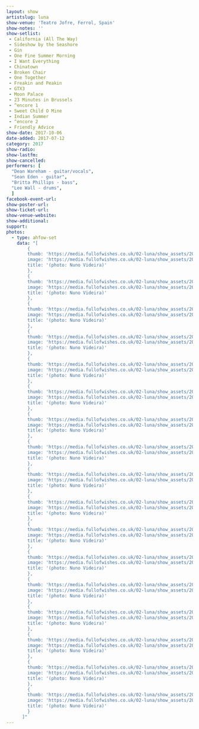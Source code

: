 ```yaml
---
layout: show
artistslug: luna
show-venue: 'Teatro Jofre, Ferrol, Spain'
show-notes: ''
show-setlist:
 - California (All The Way)
 - Sideshow by the Seashore
 - Gin
 - One Fine Summer Morning
 - I Want Everything
 - Chinatown
 - Broken Chair
 - One Together
 - Freakin and Peakin
 - GTX3
 - Moon Palace
 - 23 Minutes in Brussels
 - ^encore 1
 - Sweet Child O Mine
 - Indian Summer
 - ^encore 2
 - Friendly Advice
show-date: 2017-10-06
date-added: 2017-07-12
category: 2017
show-radio:
show-lastfm:
show-cancelled:
performers: [
  "Dean Wareham - guitar/vocals",
  "Sean Eden - guitar",
  "Britta Phillips - bass",
  "Lee Wall - drums",
  ]
facebook-event-url:
show-poster-url:
show-ticket-url:
show-venue-website:
show-additional:
support:
photos:
  - type: ahfow-set
    data: "[
        {
        thumb: 'https://media.fullofwishes.co.uk/02-luna/show_assets/2017-10-06/thumbs/2017-10-06-ferrol-spain-nvideira-01.jpg',
        image: 'https://media.fullofwishes.co.uk/02-luna/show_assets/2017-10-06/2017-10-06-ferrol-spain-nvideira-01.jpg',
        title: '(photo: Nuno Videira)'
        },
        {
        thumb: 'https://media.fullofwishes.co.uk/02-luna/show_assets/2017-10-06/thumbs/2017-10-06-ferrol-spain-nvideira-02.jpg',
        image: 'https://media.fullofwishes.co.uk/02-luna/show_assets/2017-10-06/2017-10-06-ferrol-spain-nvideira-02.jpg',
        title: '(photo: Nuno Videira)'
        },
        {
        thumb: 'https://media.fullofwishes.co.uk/02-luna/show_assets/2017-10-06/thumbs/2017-10-06-ferrol-spain-nvideira-03.jpg',
        image: 'https://media.fullofwishes.co.uk/02-luna/show_assets/2017-10-06/2017-10-06-ferrol-spain-nvideira-03.jpg',
        title: '(photo: Nuno Videira)'
        },
        {
        thumb: 'https://media.fullofwishes.co.uk/02-luna/show_assets/2017-10-06/thumbs/2017-10-06-ferrol-spain-nvideira-04.jpg',
        image: 'https://media.fullofwishes.co.uk/02-luna/show_assets/2017-10-06/2017-10-06-ferrol-spain-nvideira-04.jpg',
        title: '(photo: Nuno Videira)'
        },
        {
        thumb: 'https://media.fullofwishes.co.uk/02-luna/show_assets/2017-10-06/thumbs/2017-10-06-ferrol-spain-nvideira-05.jpg',
        image: 'https://media.fullofwishes.co.uk/02-luna/show_assets/2017-10-06/2017-10-06-ferrol-spain-nvideira-05.jpg',
        title: '(photo: Nuno Videira)'
        },
        {
        thumb: 'https://media.fullofwishes.co.uk/02-luna/show_assets/2017-10-06/thumbs/2017-10-06-ferrol-spain-nvideira-06.jpg',
        image: 'https://media.fullofwishes.co.uk/02-luna/show_assets/2017-10-06/2017-10-06-ferrol-spain-nvideira-06.jpg',
        title: '(photo: Nuno Videira)'
        },
        {
        thumb: 'https://media.fullofwishes.co.uk/02-luna/show_assets/2017-10-06/thumbs/2017-10-06-ferrol-spain-nvideira-07.jpg',
        image: 'https://media.fullofwishes.co.uk/02-luna/show_assets/2017-10-06/2017-10-06-ferrol-spain-nvideira-07.jpg',
        title: '(photo: Nuno Videira)'
        },
        {
        thumb: 'https://media.fullofwishes.co.uk/02-luna/show_assets/2017-10-06/thumbs/2017-10-06-ferrol-spain-nvideira-08.jpg',
        image: 'https://media.fullofwishes.co.uk/02-luna/show_assets/2017-10-06/2017-10-06-ferrol-spain-nvideira-08.jpg',
        title: '(photo: Nuno Videira)'
        },
        {
        thumb: 'https://media.fullofwishes.co.uk/02-luna/show_assets/2017-10-06/thumbs/2017-10-06-ferrol-spain-nvideira-09.jpg',
        image: 'https://media.fullofwishes.co.uk/02-luna/show_assets/2017-10-06/2017-10-06-ferrol-spain-nvideira-09.jpg',
        title: '(photo: Nuno Videira)'
        },
        {
        thumb: 'https://media.fullofwishes.co.uk/02-luna/show_assets/2017-10-06/thumbs/2017-10-06-ferrol-spain-nvideira-10.jpg',
        image: 'https://media.fullofwishes.co.uk/02-luna/show_assets/2017-10-06/2017-10-06-ferrol-spain-nvideira-10.jpg',
        title: '(photo: Nuno Videira)'
        },
        {
        thumb: 'https://media.fullofwishes.co.uk/02-luna/show_assets/2017-10-06/thumbs/2017-10-06-ferrol-spain-nvideira-11.jpg',
        image: 'https://media.fullofwishes.co.uk/02-luna/show_assets/2017-10-06/2017-10-06-ferrol-spain-nvideira-11.jpg',
        title: '(photo: Nuno Videira)'
        },
        {
        thumb: 'https://media.fullofwishes.co.uk/02-luna/show_assets/2017-10-06/thumbs/2017-10-06-ferrol-spain-nvideira-12.jpg',
        image: 'https://media.fullofwishes.co.uk/02-luna/show_assets/2017-10-06/2017-10-06-ferrol-spain-nvideira-12.jpg',
        title: '(photo: Nuno Videira)'
        },
        {
        thumb: 'https://media.fullofwishes.co.uk/02-luna/show_assets/2017-10-06/thumbs/2017-10-06-ferrol-spain-nvideira-13.jpg',
        image: 'https://media.fullofwishes.co.uk/02-luna/show_assets/2017-10-06/2017-10-06-ferrol-spain-nvideira-13.jpg',
        title: '(photo: Nuno Videira)'
        },
        {
        thumb: 'https://media.fullofwishes.co.uk/02-luna/show_assets/2017-10-06/thumbs/2017-10-06-ferrol-spain-nvideira-14.jpg',
        image: 'https://media.fullofwishes.co.uk/02-luna/show_assets/2017-10-06/2017-10-06-ferrol-spain-nvideira-14.jpg',
        title: '(photo: Nuno Videira)'
        },
        {
        thumb: 'https://media.fullofwishes.co.uk/02-luna/show_assets/2017-10-06/thumbs/2017-10-06-ferrol-spain-nvideira-15.jpg',
        image: 'https://media.fullofwishes.co.uk/02-luna/show_assets/2017-10-06/2017-10-06-ferrol-spain-nvideira-15.jpg',
        title: '(photo: Nuno Videira)'
        },
        {
        thumb: 'https://media.fullofwishes.co.uk/02-luna/show_assets/2017-10-06/thumbs/2017-10-06-ferrol-spain-nvideira-16.jpg',
        image: 'https://media.fullofwishes.co.uk/02-luna/show_assets/2017-10-06/2017-10-06-ferrol-spain-nvideira-16.jpg',
        title: '(photo: Nuno Videira)'
        },
        {
        thumb: 'https://media.fullofwishes.co.uk/02-luna/show_assets/2017-10-06/thumbs/',
        image: 'https://media.fullofwishes.co.uk/02-luna/show_assets/2017-10-06/',
        title: '(photo: Nuno Videira)'
        }
      ]"
---
```

